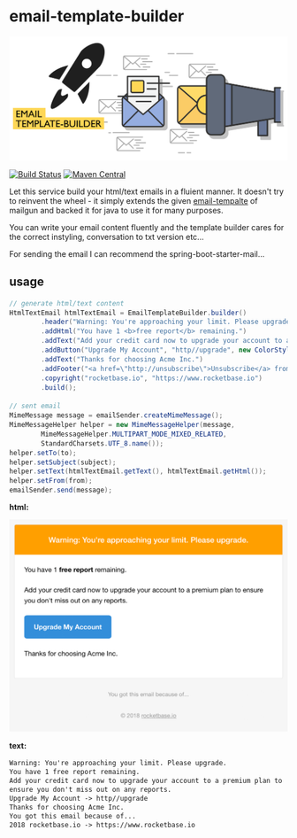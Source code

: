 

# email-template-builder

![logo](assets/logo.svg)

[![Build Status](https://travis-ci.org/rocketbase-io/email-template-builder.svg?branch=master)](https://travis-ci.org/rocketbase-io/email-template-builder)
[![Maven Central](https://maven-badges.herokuapp.com/maven-central/io.rocketbase.commons/email-template-builder/badge.svg)](https://maven-badges.herokuapp.com/maven-central/io.rocketbase.commons/email-template-builder)

Let this service build your html/text emails in a fluient manner. It doesn't try to reinvent the wheel - it simply extends the given [email-tempalte](https://github.com/mailgun/transactional-email-templates) of mailgun and backed it for java to use it for many purposes.

You can write your email content fluently and the template builder cares for the correct instyling, conversation to txt version etc...

For sending the email I can recommend the spring-boot-starter-mail...

## usage

```java
// generate html/text content
HtmlTextEmail htmlTextEmail = EmailTemplateBuilder.builder()
        .header("Warning: You're approaching your limit. Please upgrade.", new ColorStyle("ffffff", "ff9f00"))
        .addHtml("You have 1 <b>free report</b> remaining.")
        .addText("Add your credit card now to upgrade your account to a premium plan to ensure you don't miss out on any reports.")
        .addButton("Upgrade My Account", "http//upgrade", new ColorStyle("ffffff", "348eda"))
        .addText("Thanks for choosing Acme Inc.")
        .addFooter("<a href=\"http://unsubscribe\">Unsubscribe</a> from these alerts.", false)
        .copyright("rocketbase.io", "https://www.rocketbase.io")
        .build();

// sent email
MimeMessage message = emailSender.createMimeMessage();
MimeMessageHelper helper = new MimeMessageHelper(message,
        MimeMessageHelper.MULTIPART_MODE_MIXED_RELATED,
        StandardCharsets.UTF_8.name());
helper.setTo(to);
helper.setSubject(subject);
helper.setText(htmlTextEmail.getText(), htmlTextEmail.getHtml());
helper.setFrom(from);
emailSender.send(message);

```

**html:**

![sample](assets/mail-sample.png)

**text:**

```
Warning: You're approaching your limit. Please upgrade.
You have 1 free report remaining.
Add your credit card now to upgrade your account to a premium plan to ensure you don't miss out on any reports.
Upgrade My Account -> http//upgrade
Thanks for choosing Acme Inc.
You got this email because of...
2018 rocketbase.io -> https://www.rocketbase.io
```

